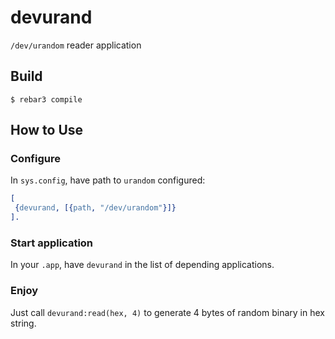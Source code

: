 devurand
========

`/dev/urandom` reader application

Build
-----

    $ rebar3 compile

How to Use
----------

### Configure

In `sys.config`, have path to `urandom` configured:

```erlang
[
 {devurand, [{path, "/dev/urandom"}]}
].
```

### Start application

In your `.app`, have `devurand` in the list of depending applications.

### Enjoy

Just call `devurand:read(hex, 4)` to generate 4 bytes of random binary in hex string.
